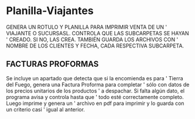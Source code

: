 # Planilla-Viajantes
GENERA UN ROTULO Y PLANILLA PARA IMPRIMIR VENTA DE UN  ' VIAJANTE O SUCURSASL. CONTROLA QUE LAS SUBCARPETAS SE HAYAN ' CREADO. SI NO, LAS CREA. TAMBIÉN GUARDA LOS ARCHIVOS CON ' NOMBRE DE LOS CLIENTES Y FECHA, CADA RESPECTIVA SUBCARPETA.

## FACTURAS PROFORMAS
Se incluye un apartado que detecta que si la encomienda es para ' Tierra del Fuego, genera una Factura Proforma para completar ' sólo con datos de los precios unitarios de los productos '
a despachar.
Si falta algún dato, el programa avisa y controla hasta que ' todo esté correctamente completo. Luego imprime y genera un ' archivo en pdf para imprimir y lo guarda con un criterio casi ' igual al anterior.